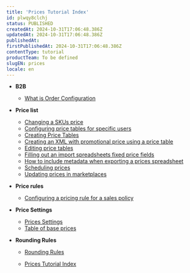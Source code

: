 ```yaml
---
title: 'Prices Tutorial Index'
id: plwqy8clchj
status: PUBLISHED
createdAt: 2024-10-31T17:06:48.386Z
updatedAt: 2024-10-31T17:06:48.386Z
publishedAt: 
firstPublishedAt: 2024-10-31T17:06:48.386Z
contentType: tutorial
productTeam: To be defined
slugEN: prices
locale: en
---
```


- **B2B**

  - [What is Order Configuration](en/docs/tutorial/what-is-order-configuration)


- **Price list**

  - [Changing a SKUs price](en/docs/tutorial/sku-price-change)
  - [Configuring price tables for specific users](en/docs/tutorial/setting-up-price-tables-for-specific-users)
  - [Creating Price Tables](en/docs/tutorial/creating-price-tables)
  - [Creating an XML with promotional price using a price table](en/docs/tutorial/creating-an-xml-with-promotional-price-using-a-price-table)
  - [Editing price tables](en/docs/tutorial/editing-price-tables)
  - [Filling out an import spreadsheets fixed price fields](en/docs/tutorial/filling-out-an-import-spreadsheets-fixed-price-fields)
  - [How to include metadata when exporting a prices spreadsheet](en/docs/tutorial/how-to-include-metadata-when-exporting-a-prices-spreadsheet)
  - [Scheduling prices](en/docs/tutorial/scheduling-prices)
  - [Updating prices in marketplaces](en/docs/tutorial/updating-prices-in-marketplaces)


- **Price rules**

  - [Configuring a pricing rule for a sales policy](en/docs/tutorial/configuring-a-pricing-rule-for-a-sales-policy)


- **Price Settings**

  - [Prices Settings](en/docs/tutorial/prices-settings)
  - [Table of base prices](en/docs/tutorial/table-of-base-prices)


- **Rounding Rules**

  - [Rounding Rules](en/docs/tutorial/rounding-rules)


  - [Prices Tutorial Index](en/docs/tutorial/index-en-tutorial-prices)

